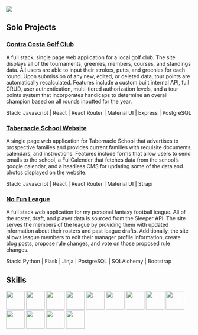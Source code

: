 <picture>
<source 
  srcset="https://github-readme-stats.vercel.app/api?username=mattpereira&show_icons=true&theme=dark"
  media="(prefers-color-scheme: dark)"
/>
<source
  srcset="https://github-readme-stats.vercel.app/api?username=mattpereira&show_icons=true"
  media="(prefers-color-scheme: light), (prefers-color-scheme: no-preference)"
/>
<img src="https://github-readme-stats.vercel.app/api?username=mattpereira&show_icons=true" />
</picture>

## Solo Projects
### [Contra Costa Golf Club](https://ccgc.app/)
A full stack, single page web application for a local golf club. The site displays all of the tournaments, greenies, members, courses, and standings data. All users are able to input their strokes, putts, and greenies for each round. Upon submission of any new, edited, or deleted data, tour points are automatically recalculated. Features include a custom built internal API, full CRUD, user authentication, multi-tiered authorization levels, and a tour points system that incorporates handicaps to determine an overall champion based on all rounds inputted for the year. 

Stack: Javascript | React | React Router | Material UI | Express | PostgreSQL

### [Tabernacle School Website](https://tabernacle.school/)
A single page web application for Tabernacle School that advertises to prospective families and provides current families with requisite documents, calendars, and instructions. Features include forms that allow users to send emails to the school, a FullCalender that fetches data from the school’s google calendar, and a headless CMS for updating some of the data and photos displayed on the website. 

Stack: Javascript | React | React Router | Material UI | Strapi

### [No Fun League](https://no-fun-league.up.railway.app/)
A full stack web application for my personal fantasy football league. All of the roster, draft, and player data is sourced from the Sleeper API. The site serves the members of the league by providing them with updated information about their rosters and past league drafts. Additionally, the site allows league members to edit their manager profile information, create blog posts, propose rule changes, and vote on those proposed rule changes. 

Stack: Python | Flask | Jinja | PostgreSQL | SQLAlchemy | Bootstrap

## Skills

<div>
<img style="height:50px;width:50px;" src="https://user-images.githubusercontent.com/25181517/117447155-6a868a00-af3d-11eb-9cfe-245df15c9f3f.png"/>
 
<img style="height:50px;width:50px;" src="https://user-images.githubusercontent.com/25181517/189716630-fe6c084c-6c66-43af-aa49-64c8aea4a5c2.png"/>
 
<img style="height:50px;width:50px;" src="https://user-images.githubusercontent.com/25181517/183859966-a3462d8d-1bc7-4880-b353-e2cbed900ed6.png"/>


<img style="height:50px;width:50px;" src="https://user-images.githubusercontent.com/25181517/183423507-c056a6f9-1ba8-4312-a350-19bcbc5a8697.png"/>
 
<img style="height:50px;width:50px;" src="https://user-images.githubusercontent.com/25181517/183423775-2276e25d-d43d-4e58-890b-edbc88e915f7.png"/>
 
<img style="height:50px;width:50px;" src="https://user-images.githubusercontent.com/25181517/117208740-bfb78400-adf5-11eb-97bb-09072b6bedfc.png"/>
 
<img style="height:50px;width:50px;" src="https://user-images.githubusercontent.com/25181517/186884153-99edc188-e4aa-4c84-91b0-e2df260ebc33.png"/>
 
<img style="height:50px;width:50px;" src="https://user-images.githubusercontent.com/25181517/192108372-f71d70ac-7ae6-4c0d-8395-51d8870c2ef0.png"/>
 
<img style="height:50px;width:50px;" src="https://user-images.githubusercontent.com/25181517/192108374-8da61ba1-99ec-41d7-80b8-fb2f7c0a4948.png"/>
 
<img style="height:50px;width:50px;" src="https://user-images.githubusercontent.com/25181517/183898054-b3d693d4-dafb-4808-a509-bab54cf5de34.png"/>
 
<img style="height:50px;width:50px;" src="https://user-images.githubusercontent.com/25181517/183896132-54262f2e-6d98-41e3-8888-e40ab5a17326.png"/>
 
<img style="height:50px;width:50px;" src="https://user-images.githubusercontent.com/25181517/117207330-263ba280-adf4-11eb-9b97-0ac5b40bc3be.png"/>
 
<img style="height:50px;width:50px;" src="https://user-images.githubusercontent.com/25181517/182884177-d48a8579-2cd0-447a-b9a6-ffc7cb02560e.png"/>
 
</div>
	
 

